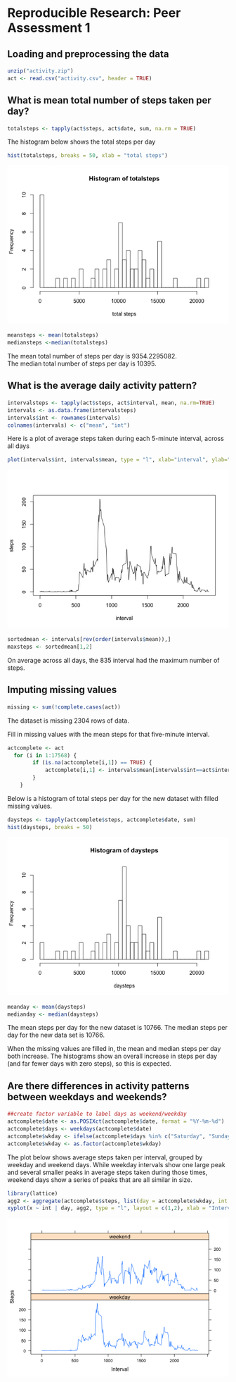 # Reproducible Research: Peer Assessment 1


## Loading and preprocessing the data


```r
unzip("activity.zip")
act <- read.csv("activity.csv", header = TRUE)
```

## What is mean total number of steps taken per day?


```r
totalsteps <- tapply(act$steps, act$date, sum, na.rm = TRUE)
```
The histogram below shows the total steps per day  

```r
hist(totalsteps, breaks = 50, xlab = "total steps")
```

![](PA1_template_files/figure-html/unnamed-chunk-3-1.png) 


```r
meansteps <- mean(totalsteps)
mediansteps <-median(totalsteps)
```
The mean total number of steps per day is 9354.2295082.  
The median total number of steps per day is 10395.  

## What is the average daily activity pattern?


```r
intervalsteps <- tapply(act$steps, act$interval, mean, na.rm=TRUE)
intervals <- as.data.frame(intervalsteps)
intervals$int <- rownames(intervals)
colnames(intervals) <- c("mean", "int")
```

Here is a plot of average steps taken during each 5-minute interval, across all days

```r
plot(intervals$int, intervals$mean, type = "l", xlab="interval", ylab="steps" )
```

![](PA1_template_files/figure-html/unnamed-chunk-6-1.png) 


```r
sortedmean <- intervals[rev(order(intervals$mean)),]
maxsteps <- sortedmean[1,2]
```
On average across all days, the 835 interval had the maximum number of steps.  

## Imputing missing values

```r
missing <- sum(!complete.cases(act))
```
The dataset is missing 2304 rows of data.  

Fill in missing values with the mean steps for that five-minute interval. 

```r
actcomplete <- act 
  for (i in 1:17568) {
		if (is.na(actcomplete[i,1]) == TRUE) {
			actcomplete[i,1] <- intervals$mean[intervals$int==act$interval[i]]
		}
	}
```

Below is a histogram of total steps per day for the new dataset with filled missing values. 

```r
daysteps <- tapply(actcomplete$steps, actcomplete$date, sum)
hist(daysteps, breaks = 50)
```

![](PA1_template_files/figure-html/unnamed-chunk-10-1.png) 


```r
meanday <- mean(daysteps)
medianday <- median(daysteps)
```
The mean steps per day for the new dataset is 10766.
The median steps per day for the new data set is 10766. 

When the missing values are filled in, the mean and median steps per day both increase.  The histograms show an overall increase in steps per day (and far fewer days with zero steps), so this is expected. 

## Are there differences in activity patterns between weekdays and weekends?


```r
##create factor variable to label days as weekend/weekday
actcomplete$date <- as.POSIXct(actcomplete$date, format = "%Y-%m-%d")
actcomplete$days <- weekdays(actcomplete$date)
actcomplete$wkday <- ifelse(actcomplete$days %in% c("Saturday", "Sunday"), "weekend", "weekday")
actcomplete$wkday <- as.factor(actcomplete$wkday)
```

The plot below shows average steps taken per interval, grouped by weekday and weekend days. While weekday intervals show one large peak and several smaller peaks in average steps taken during those times, weekend days show a series of peaks that are all similar in size. 


```r
library(lattice)
agg2 <- aggregate(actcomplete$steps, list(day = actcomplete$wkday, int = actcomplete$interva), mean)
xyplot(x ~ int | day, agg2, type = "l", layout = c(1,2), xlab = "Interval", ylab = "Steps")
```

![](PA1_template_files/figure-html/unnamed-chunk-13-1.png) 

